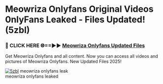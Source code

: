 # Meowriza Onlyfans Original Videos 0nlyFans Leaked - Files Updated! (5zbl)

<h3>🔴 CLICK HERE 🌐==►► <a href="https://tinyurl.com/2jnfzry5" rel="nofollow">Meowriza Onlyfans Updated Files</a></h3>

Get Meowriza Onlyfans and all content. Now you can access all videos and pictures of Meowriza Onlyfans. New Updated Files 2025!

[![5zbl](https://i.imgur.com/GyGTBgg.gif)](https://tinyurl.com/2jnfzry5)
meowriza onlyfans leak<br>
meowriza onlyfans leaked